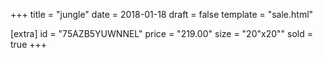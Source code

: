 +++
title = "jungle"
date = 2018-01-18
draft = false
template = "sale.html"

[extra]
id = "75AZB5YUWNNEL"
price = "219.00"
size = "20\"x20\""
sold = true
+++
